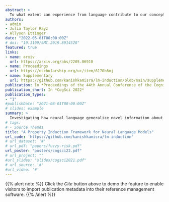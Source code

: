```yaml
---
abstract: >
  To what extent can experience from language contribute to our conceptual knowledge? Computational explorations of this question have shed light on the ability of powerful neural language models (LMs) -- informed solely through text input -- to encode and elicit information about concepts and properties. To extend this line of research, we present a framework that uses neural-network language models (LMs) to perform property induction -- a task in which humans generalize novel property knowledge (*has sesamoid bones*) from one or more concepts (*robins*) to others (*sparrows, canaries*). Patterns of property induction observed in humans have shed considerable light on the nature and organization of human conceptual knowledge. Inspired by this insight, we use our framework to explore the property inductions of LMs, and find that they show an inductive preference to generalize novel properties on the basis of category membership, suggesting the presence of a taxonomic bias in their representations.
authors:
- admin 
- Julia Taylor Rayz
- Allyson Ettinger
date: "2022-05-01T00:00:00Z"
# doi: "10.1109/SMC.2019.8914528"
featured: true
links:
- name: arxiv
  url: https://arxiv.org/abs/2205.06910
- name: Proceedings
  url: https://escholarship.org/uc/item/6170h6nj
- name: Supplementary
  url: https://github.com/kanishkamisra/lm-induction/blob/main/supplemental.pdf
publication: In *Proceedings of the 44th Annual Conference of the Cognitive Science Society*
publication_short: In *CogSci 2022*
publication_types:
- "1"
#publishDate: "2021-08-01T00:00:00Z"
# slides: example
summary: >
  Investigating how neural language generalize novel information about everyday concepts and their properties. Presented at *CogSci 2022*
# tags:
# - Source Themes
title: "A Property Induction Framework for Neural Language Models"
url_code: 'https://github.com/kanishkamisra/lm-induction'
# url_dataset: '#'
# url_pdf: "papers/fuzzy-risk.pdf"
url_poster: "posters/cogsci22.pdf"
# url_project: ""
#url_slides: "slides/cogsci2021.pdf"
# url_source: '#'
#url_video: '#'
---
```


{{% alert note %}}
Click the *Cite* button above to demo the feature to enable visitors to import publication metadata into their reference management software.
{{% /alert %}}

